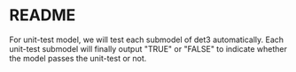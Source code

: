 # README
For unit-test model, we will test each submodel of det3 automatically.
Each unit-test submodel will finally output "TRUE" or "FALSE" to indicate whether the model passes the unit-test or not.
